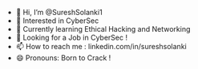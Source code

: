 - 👋 Hi, I’m @SureshSolanki1
- 👀 Interested in CyberSec
- 🌱 Currently learning Ethical Hacking and Networking
- 💞️ Looking for a Job in CyberSec !
- 📫 How to reach me : linkedin.com/in/sureshsolanki
- 😄 Pronouns: Born to Crack !


